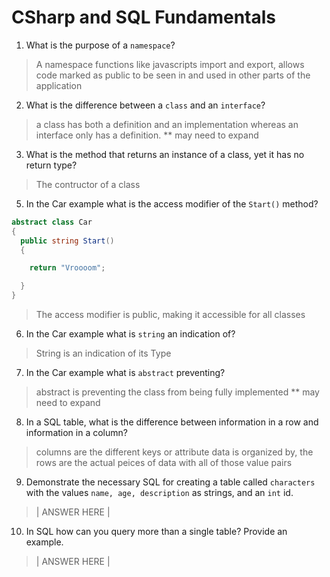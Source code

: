 # CSharp and SQL Fundamentals
01. What is the purpose of a `namespace`?

  > A namespace functions like javascripts import and export, allows code marked as public to be seen in and used in other parts of the application

02. What is the difference between a `class` and an `interface`?

  > a class has both a definition and an implementation whereas an interface only has a definition. ** may need to expand

03. What is the method that returns an instance of a class, yet it has no return type?

  > The contructor of a class

05. In the Car example what is the access modifier of the `Start()` method?

  ```c#
  abstract class Car
  {
    public string Start()
    {

      return "Vroooom";

    }
  }
  ```

  > The access modifier is public, making it accessible for all classes

06. In the Car example what is `string` an indication of?

  > String is an indication of its Type

07. In the Car example what is `abstract` preventing?

  > abstract is preventing the class from being fully implemented ** may need to expand

08. In a SQL table, what is the difference between information in a row and information in a column?

  > columns are the different keys or attribute data is organized by, the rows are the actual peices of data with all of those value pairs

09. Demonstrate the necessary SQL for creating a table called `characters` with the values `name, age, description` as strings, and an `int` id.

  > | ANSWER HERE |

10. In SQL how can you query more than a single table? Provide an example.

  > | ANSWER HERE |
